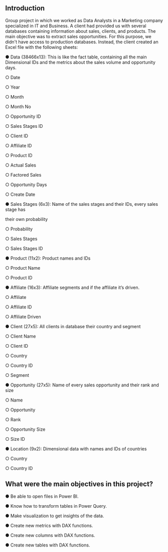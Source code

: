 ## **Introduction**

Group project in which we worked as Data Analysts in a Marketing company specialized in IT and Business. A client had provided us with several databases containing information about sales, clients, and products. The main objective was to extract sales opportunities. For this purpose, we didn't have access to production databases. Instead, the client created an Excel file with the following sheets:


● Data (38466x13): This is like the fact table, containing all the main Dimensional IDs
and the metrics about the sales volume and opportunity days.

○ Date

○ Year

○ Month

○ Month No

○ Opportunity ID

○ Sales Stages ID

○ Client ID

○ Affiliate ID

○ Product ID

○ Actual Sales

○ Factored Sales

○ Opportunity Days

○ Create Date



● Sales Stages (6x3): Name of the sales stages and their IDs, every sales stage has

their own probability

○ Probability

○ Sales Stages

○ Sales Stages ID



● Product (11x2): Product names and IDs

○ Product Name

○ Product ID



● Affiliate (16x3): Affiliate segments and if the affiliate it’s driven.

○ Affiliate

○ Affiliate ID

○ Affiliate Driven



● Client (27x5): All clients in database their country and segment

○ Client Name

○ Client ID

○ Country

○ Country ID

○ Segment



● Opportunity (27x5): Name of every sales opportunity and their rank and size

○ Name

○ Opportunity

○ Rank

○ Opportunity Size

○ Size ID



● Location (9x2): Dimensional data with names and IDs of countries

○ Country

○ Country ID






## **What were the main objectives in this project?**

● Be able to open files in Power BI.

● Know how to transform tables in Power Query.

● Make visualization to get insights of the data.

● Create new metrics with DAX functions.

● Create new columns with DAX functions.

● Create new tables with DAX functions.





